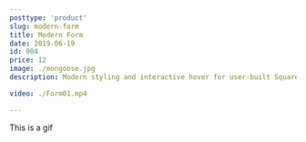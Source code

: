 ```yaml
---
posttype: 'product'
slug: modern-form
title: Modern Form
date: 2019-06-19
id: 004
price: 12
image: ./mongoose.jpg
description: Modern styling and interactive hover for user-built Squarespace forms. Available for both Squarespace 7.0 & 7.1 official templates.

video: ./Form01.mp4

---
```


This is a gif